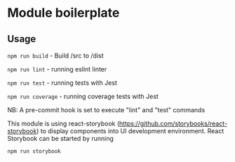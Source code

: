 # Module boilerplate

## Usage

`npm run build` - Build /src to /dist

`npm run lint` - running eslint linter

`npm run test` - running tests with Jest

`npm run coverage` - running coverage tests with Jest

NB: A pre-commit hook is set to execute "lint" and "test" commands

This module is using react-storybook (https://github.com/storybooks/react-storybook) to display components into UI development environment. React Storybook can be started by running

`npm run storybook`
